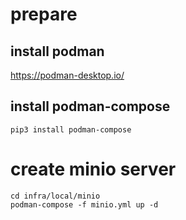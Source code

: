 # prepare
## install podman
https://podman-desktop.io/

## install podman-compose
```
pip3 install podman-compose
```

# create minio server
```
cd infra/local/minio
podman-compose -f minio.yml up -d
```